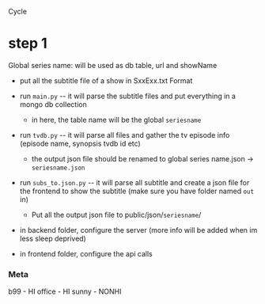Cycle

# step 1

Global series name: will be used as db table, url and showName

- put all the subtitle file of a show in SxxExx.txt Format
- run `main.py` -- it will parse the subtitle files and put everything in a mongo db collection
  - in here, the table name will be the global `seriesname`
- run `tvdb.py` -- it will parse all files and gather the tv episode info (episode name, synopsis tvdb id etc)

  - the output json file should be renamed to global series name.json -> `seriesname.json`

- run `subs_to.json.py` -- it will parse all subtitle and create a json file for the frontend to show the subtitle (make sure you have folder named `out` in)

  - Put all the output json file to public/json/`seriesname`/

- in backend folder, configure the server (more info will be added when im less sleep deprived)

- in frontend folder, configure the api calls

### Meta

b99 - HI
office - HI
sunny - NONHI
